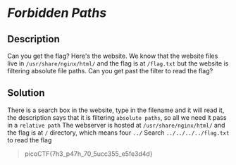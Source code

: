 # **_Forbidden Paths_**
## Description
Can you get the flag?
Here's the website.
We know that the website files live in `/usr/share/nginx/html/` and the flag is at `/flag.txt` but the website is filtering absolute file paths. Can you get past the filter to read the flag?
## Solution
There is a search box in the website, type in the filename and it will read it, the description says that it is filtering `absolute paths`, so all we need it pass in a `relative path`
The webserver is hosted at `/usr/share/nginx/html/` and the flag is at `/` directory, which means four `../`
Search `../../../../flag.txt` to read the flag
>picoCTF{7h3_p47h_70_5ucc355_e5fe3d4d}